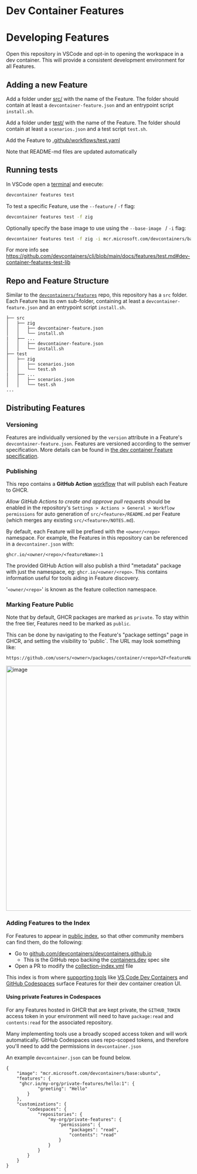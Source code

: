 # Dev Container Features

<!-- START_FEATURE_LIST -->
<!-- END_FEATURE_LIST -->


# Developing Features

Open this repository in VSCode and opt-in to opening the workspace in a dev container.  This will provide a consistent development environment for all Features.

## Adding a new Feature
Add a folder under [src/](src/) with the name of the Feature. The folder should contain at least a `devcontainer-feature.json` and an entrypoint script `install.sh`.

Add a folder under [test/](test/) with the name of the Feature. The folder should contain at least a `scenarios.json` and a test script `test.sh`.

Add the Feature to [.github/workflows/test.yaml](.github/workflows/test.yaml)

Note that README-md files are updated automatically

## Running tests
In VSCode open a [terminal](https://code.visualstudio.com/docs/terminal/basics) and execute:

``` sh
devcontainer features test
```

To test a specific Feature, use the `--feature` / `-f` flag:

``` sh
devcontainer features test -f zig
```

Optionally specify the base image to use using the `--base-image ` / `-i` flag:

``` sh
devcontainer features test -f zig -i mcr.microsoft.com/devcontainers/base:jammy
```

For more info see https://github.com/devcontainers/cli/blob/main/docs/features/test.md#dev-container-features-test-lib

## Repo and Feature Structure

Similar to the [`devcontainers/features`](https://github.com/devcontainers/features) repo, this repository has a `src` folder.  Each Feature has its own sub-folder, containing at least a `devcontainer-feature.json` and an entrypoint script `install.sh`.

```
├── src
│   ├── zig
│   │   ├── devcontainer-feature.json
│   │   └── install.sh
|   ├── ...
│   │   ├── devcontainer-feature.json
│   │   └── install.sh
├── test
│   ├── zig
│   │   ├── scenarios.json
│   │   └── test.sh
|   ├── ...
│   │   ├── scenarios.json
│   │   └── test.sh
...
```

## Distributing Features

### Versioning

Features are individually versioned by the `version` attribute in a Feature's `devcontainer-feature.json`.  Features are versioned according to the semver specification. More details can be found in [the dev container Feature specification](https://containers.dev/implementors/features/#versioning).

### Publishing

This repo contains a **GitHub Action** [workflow](.github/workflows/release.yaml) that will publish each Feature to GHCR.

_Allow GitHub Actions to create and approve pull requests_ should be enabled in the repository's `Settings > Actions > General > Workflow permissions` for auto generation of `src/<feature>/README.md` per Feature (which merges any existing `src/<feature>/NOTES.md`).

By default, each Feature will be prefixed with the `<owner/<repo>` namespace.  For example, the Features in this repository can be referenced in a `devcontainer.json` with:

```
ghcr.io/<owner/<repo>/<featureName>:1
```

The provided GitHub Action will also publish a third "metadata" package with just the namespace, eg: `ghcr.io/<owner/<repo>`.  This contains information useful for tools aiding in Feature discovery.

'`<owner/<repo>`' is known as the feature collection namespace.

### Marking Feature Public

Note that by default, GHCR packages are marked as `private`.  To stay within the free tier, Features need to be marked as `public`.

This can be done by navigating to the Feature's "package settings" page in GHCR, and setting the visibility to 'public`.  The URL may look something like:

```
https://github.com/users/<owner>/packages/container/<repo>%2F<featureName>/settings
```

<img width="669" alt="image" src="https://user-images.githubusercontent.com/23246594/185244705-232cf86a-bd05-43cb-9c25-07b45b3f4b04.png">

### Adding Features to the Index

For Features to appear in [public index](https://containers.dev/features), so that other community members can find them, do the following:

* Go to [github.com/devcontainers/devcontainers.github.io](https://github.com/devcontainers/devcontainers.github.io)
  * This is the GitHub repo backing the [containers.dev](https://containers.dev/) spec site
* Open a PR to modify the [collection-index.yml](https://github.com/devcontainers/devcontainers.github.io/blob/gh-pages/_data/collection-index.yml) file

This index is from where [supporting tools](https://containers.dev/supporting) like [VS Code Dev Containers](https://marketplace.visualstudio.com/items?itemName=ms-vscode-remote.remote-containers) and [GitHub Codespaces](https://github.com/features/codespaces) surface Features for their dev container creation UI.

#### Using private Features in Codespaces

For any Features hosted in GHCR that are kept private, the `GITHUB_TOKEN` access token in your environment will need to have `package:read` and `contents:read` for the associated repository.

Many implementing tools use a broadly scoped access token and will work automatically.  GitHub Codespaces uses repo-scoped tokens, and therefore you'll need to add the permissions in `devcontainer.json`

An example `devcontainer.json` can be found below.

```jsonc
{
    "image": "mcr.microsoft.com/devcontainers/base:ubuntu",
    "features": {
     "ghcr.io/my-org/private-features/hello:1": {
            "greeting": "Hello"
        }
    },
    "customizations": {
        "codespaces": {
            "repositories": {
                "my-org/private-features": {
                    "permissions": {
                        "packages": "read",
                        "contents": "read"
                    }
                }
            }
        }
    }
}
```

